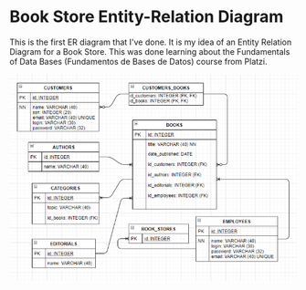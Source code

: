 # Book Store Entity-Relation Diagram
This is the first ER diagram that I've done.
It is my idea of an Entity Relation Diagram for a Book Store.
This was done learning about the Fundamentals of Data Bases (Fundamentos de Bases de Datos) course from Platzi.

![BookStoreER](BookStore.PNG)
